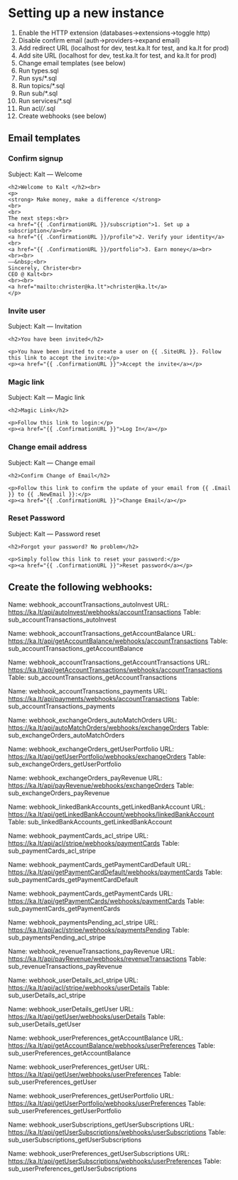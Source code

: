 # Setting up a new instance
1. Enable the HTTP extension (databases->extensions->toggle http)
2. Disable confirm email (auth->providers->expand email)
3. Add redirect URL (localhost for dev, test.ka.lt for test, and ka.lt for prod)
4. Add site URL (localhost for dev, test.ka.lt for test, and ka.lt for prod)
5. Change email templates (see below)
6. Run types.sql
7. Run sys/*.sql
8. Run topics/*.sql
9. Run sub/*.sql 
10. Run services/*.sql
11. Run acl/*/*.sql
12. Create webhooks (see below)

## Email templates

### Confirm signup
Subject: Kalt — Welcome

```
<h2>Welcome to Kalt </h2><br>
<p>
<strong> Make money, make a difference </strong>
<br>
<br>
The next steps:<br>
<a href="{{ .ConfirmationURL }}/subscription">1. Set up a subscription</a><br>
<a href="{{ .ConfirmationURL }}/profile">2. Verify your identity</a><br>
<a href="{{ .ConfirmationURL }}/portfolio">3. Earn money</a><br>
<br><br>
——&nbsp;<br>
Sincerely, Christer<br>
CEO @ Kalt<br>
<br><br>
<a href="mailto:christer@ka.lt">christer@ka.lt</a>
</p>
```
### Invite user
Subject: Kalt — Invitation

```
<h2>You have been invited</h2>

<p>You have been invited to create a user on {{ .SiteURL }}. Follow this link to accept the invite:</p>
<p><a href="{{ .ConfirmationURL }}">Accept the invite</a></p>

```

### Magic link 
Subject: Kalt — Magic link

```
<h2>Magic Link</h2>

<p>Follow this link to login:</p>
<p><a href="{{ .ConfirmationURL }}">Log In</a></p>
```

### Change email address
Subject: Kalt — Change email

```
<h2>Confirm Change of Email</h2>

<p>Follow this link to confirm the update of your email from {{ .Email }} to {{ .NewEmail }}:</p>
<p><a href="{{ .ConfirmationURL }}">Change Email</a></p>
```

###  Reset Password
Subject: Kalt — Password reset

```
<h2>Forgot your password? No problem</h2>

<p>Simply follow this link to reset your password:</p>
<p><a href="{{ .ConfirmationURL }}">Reset password</a></p>
```


## Create the following webhooks:

Name: webhook_accountTransactions_autoInvest
URL: https://ka.lt/api/autoInvest/webhooks/accountTransactions
Table: sub_accountTransactions_autoInvest

Name: webhook_accountTransactions_getAccountBalance
URL: https://ka.lt/api/getAccountBalance/webhooks/accountTransactions
Table: sub_accountTransactions_getAccountBalance

Name: webhook_accountTransactions_getAccountTransactions
URL: https://ka.lt/api/getAccountTransactions/webhooks/accountTransactions
Table: sub_accountTransactions_getAccountTransactions

Name: webhook_accountTransactions_payments
URL: https://ka.lt/api/payments/webhooks/accountTransactions
Table: sub_accountTransactions_payments

Name: webhook_exchangeOrders_autoMatchOrders
URL: https://ka.lt/api/autoMatchOrders/webhooks/exchangeOrders
Table: sub_exchangeOrders_autoMatchOrders

Name: webhook_exchangeOrders_getUserPortfolio
URL: https://ka.lt/api/getUserPortfolio/webhooks/exchangeOrders
Table: sub_exchangeOrders_getUserPortfolio

Name: webhook_exchangeOrders_payRevenue
URL: https://ka.lt/api/payRevenue/webhooks/exchangeOrders
Table: sub_exchangeOrders_payRevenue

Name: webhook_linkedBankAccounts_getLinkedBankAccount
URL: https://ka.lt/api/getLinkedBankAccount/webhooks/linkedBankAccount
Table: sub_linkedBankAccounts_getLinkedBankAccount

Name: webhook_paymentCards_acl_stripe
URL: https://ka.lt/api/acl/stripe/webhooks/paymentCards
Table: sub_paymentCards_acl_stripe

Name: webhook_paymentCards_getPaymentCardDefault
URL: https://ka.lt/api/getPaymentCardDefault/webhooks/paymentCards
Table: sub_paymentCards_getPaymentCardDefault

Name: webhook_paymentCards_getPaymentCards
URL: https://ka.lt/api/getPaymentCards/webhooks/paymentCards
Table: sub_paymentCards_getPaymentCards

Name: webhook_paymentsPending_acl_stripe
URL: https://ka.lt/api/acl/stripe/webhooks/paymentsPending
Table: sub_paymentsPending_acl_stripe

Name: webhook_revenueTransactions_payRevenue
URL: https://ka.lt/api/payRevenue/webhooks/revenueTransactions
Table: sub_revenueTransactions_payRevenue

Name: webhook_userDetails_acl_stripe
URL: https://ka.lt/api/acl/stripe/webhooks/userDetails
Table: sub_userDetails_acl_stripe

Name: webhook_userDetails_getUser
URL: https://ka.lt/api/getUser/webhooks/userDetails
Table: sub_userDetails_getUser

Name: webhook_userPreferences_getAccountBalance
URL: https://ka.lt/api/getAccountBalance/webhooks/userPreferences
Table: sub_userPreferences_getAccountBalance

Name: webhook_userPreferences_getUser
URL: https://ka.lt/api/getUser/webhooks/userPreferences
Table: sub_userPreferences_getUser

Name: webhook_userPreferences_getUserPortfolio
URL: https://ka.lt/api/getUserPortfolio/webhooks/userPreferences
Table: sub_userPreferences_getUserPortfolio

Name: webhook_userSubscriptions_getUserSubscriptions
URL: https://ka.lt/api/getUserSubscriptions/webhooks/userSubscriptions
Table: sub_userSubscriptions_getUserSubscriptions

Name: webhook_userPreferences_getUserSubscriptions
URL: https://ka.lt/api/getUserSubscriptions/webhooks/userPreferences
Table: sub_userPreferences_getUserSubscriptions